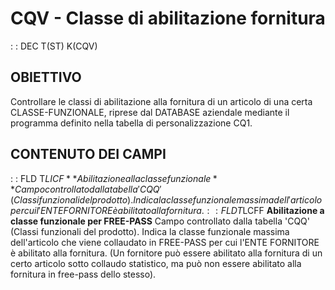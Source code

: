 # CQV - Classe di abilitazione fornitura
 :  : DEC T(ST) K(CQV)
## OBIETTIVO
Controllare le classi di abilitazione alla fornitura di un articolo di una certa CLASSE-FUNZIONALE, riprese dal DATABASE aziendale mediante il programma definito nella tabella di personalizzazione CQ1.
## CONTENUTO DEI CAMPI
 :  : FLD T$LICF **Abilitazione alla classe funzionale**
Campo controllato dalla tabella 'CQQ' (Classi funzionali del prodotto). Indica la classe funzionale massima dell'articolo per cui l'ENTE FORNITORE è abilitato alla fornitura.
 :  : FLD T$LCFF **Abilitazione a classe funzionale per FREE-PASS**
Campo controllato dalla tabella 'CQQ' (Classi funzionali del prodotto). Indica la classe funzionale massima dell'articolo che viene collaudato in FREE-PASS per cui l'ENTE FORNITORE è abilitato alla fornitura. (Un fornitore può essere abilitato alla fornitura di un certo articolo sotto collaudo statistico, ma può non essere abilitato alla fornitura in free-pass dello stesso).
